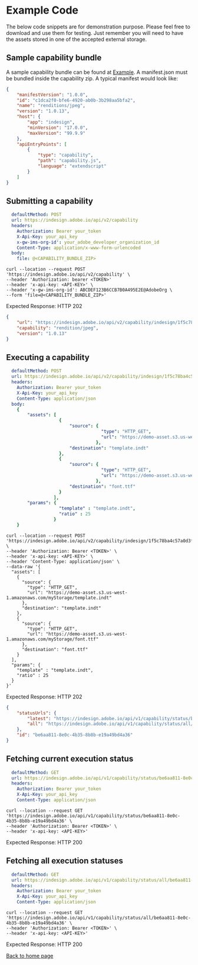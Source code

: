# Example Code
The below code snippets are for demonstration purpose. Please feel free to download and use them for testing. 
Just remember you will need to have the assets stored in one of the accepted external storage. 

## Sample capability bundle
A sample capability bundle can be found at [Example](Example/).
A manifest.json must be bundled inside the capability zip. A typical manifest would look like:
```json
{
    "manifestVersion": "1.0.0",
    "id": "c1dca2f0-bfe6-4920-ab0b-3b298aa5bfa2",
    "name": "renditions/jpeg",
    "version": "1.0.13",
    "host": {
        "app": "indesign",
        "minVersion": "17.0.0",
        "maxVersion": "99.9.9"
    },
    "apiEntryPoints": [
        {
            "type": "capability",
            "path": "capability.js",
            "language": "extendscript"
        }   
    ]
}

```

## Submitting a capability
```yaml {requestMaker: true}
  defaultMethod: POST
  url: https://indesign.adobe.io/api/v2/capability
  headers:
    Authorization: Bearer your_token
    X-Api-Key: your_api_key
    x-gw-ims-org-id': your_adobe_developer_organization_id
    Content-Type: application/x-www-form-urlencoded
  body:
    file: @<CAPABILITY_BUNDLE_ZIP>
```
```
curl --location --request POST 'https://indesign.adobe.io/api/v2/capability' \
--header 'Authorization: bearer <TOKEN>'
--header 'x-api-key: <API-KEY>' \
--header 'x-gw-ims-org-id': ABCDEF123B6CCB7B0A495E2E@AdobeOrg \
--form 'file=@<CAPABILITY_BUNDLE_ZIP>'
```
Expected Response: HTTP 202
```json
{
    "url": "https://indesign.adobe.io/api/v2/capability/indesign/1f5c78ba4c57a0d3f3877796031de3b4/rendition/jpeg",
    "capability": "rendition/jpeg",
    "version": "1.0.13"
}
```

## Executing a capability
```yaml {requestMaker: true}
  defaultMethod: POST
  url: https://indesign.adobe.io/api/v2/capability/indesign/1f5c78ba4c57a0d3f3877796031de3b4/rendition/jpeg
  headers:
    Authorization: Bearer your_token
    X-Api-Key: your_api_key
    Content-Type: application/json
  body:
    {
        "assets": [
                    {
                        "source": {
                                    "type": "HTTP_GET",
                                    "url": "https://demo-asset.s3.us-west-1.amazonaws.com/myStorage/template.indt"
                                  },
                        "destination": "template.indt"
                    },
                    {
                        "source": {
                                    "type": "HTTP_GET",
                                    "url": "https://demo-asset.s3.us-west-1.amazonaws.com/myStorage/font.ttf"
                                  },
                        "destination": "font.ttf"
                    }
                  ],
        "params": {
                    "template" : "template.indt",
                    "ratio" : 25
                  }
    }
```

```
curl --location --request POST 'https://indesign.adobe.io/api/v2/capability/indesign/1f5c78ba4c57a0d3f3877796031de3b4/rendition/jpeg' \
--header 'Authorization: Bearer <TOKEN>' \
--header 'x-api-key: <API-KEY>' \
--header 'Content-Type: application/json' \
--data-raw '{
  "assets": [
    {
      "source": {
        "type": "HTTP_GET",
        "url": "https://demo-asset.s3.us-west-1.amazonaws.com/myStorage/template.indt"
      },
      "destination": "template.indt"
    },
    {
      "source": {
        "type": "HTTP_GET",
        "url": "https://demo-asset.s3.us-west-1.amazonaws.com/myStorage/font.ttf"
      },
      "destination": "font.ttf"
    }
  ],
  "params": {
    "template" : "template.indt",
    "ratio" : 25
  }
}'
```
Expected Response: HTTP 202
```json
{
    "statusUrls": {
        "latest": "https://indesign.adobe.io/api/v1/capability/status/be6aa811-8e0c-4b35-8b8b-e19a49bd4a36",
        "all": "https://indesign.adobe.io/api/v1/capability/status/all/be6aa811-8e0c-4b35-8b8b-e19a49bd4a36"
    },
    "id": "be6aa811-8e0c-4b35-8b8b-e19a49bd4a36"
}
```

## Fetching current execution status
```yaml {requestMaker: true}
  defaultMethod: GET
  url: https://indesign.adobe.io/api/v1/capability/status/be6aa811-8e0c-4b35-8b8b-e19a49bd4a36
  headers:
    Authorization: Bearer your_token
    X-Api-Key: your_api_key
    Content-Type: application/json
```

```
curl --location --request GET 'https://indesign.adobe.io/api/v1/capability/status/be6aa811-8e0c-4b35-8b8b-e19a49bd4a36' \
--header 'Authorization: Bearer <TOKEN>' \
--header 'x-api-key: <API-KEY>'
```
Expected Response: HTTP 200

## Fetching all execution statuses
```yaml {requestMaker: true}
  defaultMethod: GET
  url: https://indesign.adobe.io/api/v1/capability/status/all/be6aa811-8e0c-4b35-8b8b-e19a49bd4a36
  headers:
    Authorization: Bearer your_token
    X-Api-Key: your_api_key
    Content-Type: application/json
```

```
curl --location --request GET 'https://indesign.adobe.io/api/v1/capability/status/all/be6aa811-8e0c-4b35-8b8b-e19a49bd4a36' \
--header 'Authorization: Bearer <TOKEN>' \
--header 'x-api-key: <API-KEY>'
```
Expected Response: HTTP 200

[Back to home page](README.md)

